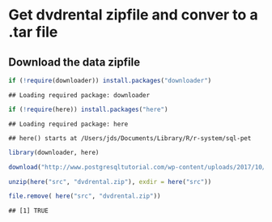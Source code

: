 Get dvdrental zipfile and conver to a .tar file
================

## Download the data zipfile

``` r
if (!require(downloader)) install.packages("downloader")
```

    ## Loading required package: downloader

``` r
if (!require(here)) install.packages("here")
```

    ## Loading required package: here

    ## here() starts at /Users/jds/Documents/Library/R/r-system/sql-pet

``` r
library(downloader, here)

download("http://www.postgresqltutorial.com/wp-content/uploads/2017/10/dvdrental.zip", destfile = here("src", "dvdrental.zip"))

unzip(here("src", "dvdrental.zip"), exdir = here("src"))

file.remove( here("src", "dvdrental.zip"))
```

    ## [1] TRUE
